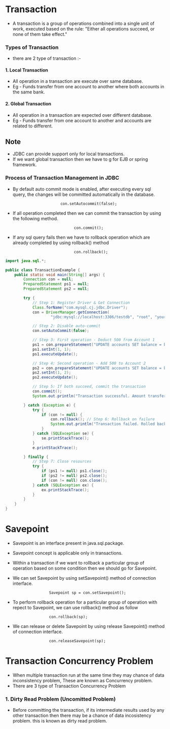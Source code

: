 # Transaction
- A transaction is a group of operations combined into a single unit of work, executed based on the rule: "Either all operations succeed, or none of them take effect."

### Types of Transaction 
- there are 2 type of transaction :-

#### 1. Local Transaction 
- All operation in a transaction are execute over same database.
- Eg - Funds transfer from one account to another where both accounts in the same bank.

#### 2. Global Transaction 
- All operation in a transaction are expected over different database.
- Eg - Funds transfer from one account to another and accounts are related to different.

## Note 
- JDBC can provide support only for local transactions.
- If we want global transaction then we have to g for EJB or spring framework.

### Process of Transaction Management in JDBC 
- By default auto commit mode is enabled, after executing every sql query, the changes will be committed automatically in the database.

                           con.setAutocommit(false);
- If all operation completed then we can commit the transaction by using the following method.

                                 con.commit();
- If any sql query fails then we have to rollback operation which are already completed by using rollback() method

                                 con.rollback();

```java
import java.sql.*;

public class TransactionExample {
    public static void main(String[] args) {
        Connection con = null;
        PreparedStatement ps1 = null;
        PreparedStatement ps2 = null;

        try {
            // Step 1: Register Driver & Get Connection
            Class.forName("com.mysql.cj.jdbc.Driver");
            con = DriverManager.getConnection(
                    "jdbc:mysql://localhost:3306/testdb", "root", "your_password");

            // Step 2: Disable auto-commit
            con.setAutoCommit(false);

            // Step 3: First operation - Deduct 500 from Account 1
            ps1 = con.prepareStatement("UPDATE accounts SET balance = balance - 500 WHERE id = ?");
            ps1.setInt(1, 1);
            ps1.executeUpdate();

            // Step 4: Second operation - Add 500 to Account 2
            ps2 = con.prepareStatement("UPDATE accounts SET balance = balance + 500 WHERE id = ?");
            ps2.setInt(1, 2);
            ps2.executeUpdate();

            // Step 5: If both succeed, commit the transaction
            con.commit();
            System.out.println("Transaction successful. Amount transferred.");

        } catch (Exception e) {
            try {
                if (con != null) {
                    con.rollback(); // Step 6: Rollback on failure
                    System.out.println("Transaction failed. Rolled back.");
                }
            } catch (SQLException se) {
                se.printStackTrace();
            }
            e.printStackTrace();

        } finally {
            // Step 7: Close resources
            try {
                if (ps1 != null) ps1.close();
                if (ps2 != null) ps2.close();
                if (con != null) con.close();
            } catch (SQLException ex) {
                ex.printStackTrace();
            }
        }
    }
}
```

# Savepoint
- Savepoint is an interface present in java.sql.package.
- Savepoint concept is applicable only in transactions.
- Within a transaction if we want to rollback a particular group of operation based on some condition then we should go for Savepoint.
- We can set Savepoint by using setSavepoint() method of connection interface.

                      Savepoint sp = con.setSavepoint();
- To perform rollback operation for a particular group of operation with repect to Savepoint, we can use rollback() method as follow

                      con.rollback(sp);
- We can release or delete Savepoint by using release Savepoint() method of connection interface.

                      con.releaseSavepoint(sp);


# Transaction Concurrency Problem 
- When multiple transaction run at the same time they may chance of data inconsistency problem, These are known as Concurrency problem.
- There are 3 type of Transaction Concurrency Problem

### 1. Dirty Read Problem (Uncomitted Problem)
- Before committing the transaction, if its intermediate results used by any other transaction then there may be a chance of data incosistency problem. this is known as dirty read problem.
